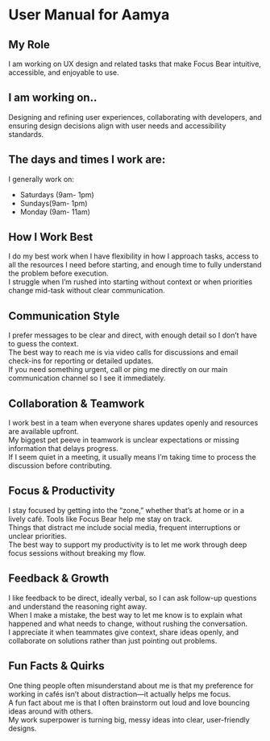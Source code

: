 # User Manual for Aamya

## My Role
I am working on UX design and related tasks that make Focus Bear intuitive, accessible, and enjoyable to use.

## I am working on..
Designing and refining user experiences, collaborating with developers, and ensuring design decisions align with user needs and accessibility standards.

## The days and times I work are:
I generally work on:
- Saturdays (9am- 1pm)
- Sundays(9am- 1pm)
- Monday (9am- 11am)

## How I Work Best
I do my best work when I have flexibility in how I approach tasks, access to all the resources I need before starting, and enough time to fully understand the problem before execution.  
I struggle when I’m rushed into starting without context or when priorities change mid-task without clear communication.

## Communication Style
I prefer messages to be clear and direct, with enough detail so I don’t have to guess the context.  
The best way to reach me is via video calls for discussions and email check-ins for reporting or detailed updates.  
If you need something urgent, call or ping me directly on our main communication channel so I see it immediately.

## Collaboration & Teamwork
I work best in a team when everyone shares updates openly and resources are available upfront.  
My biggest pet peeve in teamwork is unclear expectations or missing information that delays progress.  
If I seem quiet in a meeting, it usually means I’m taking time to process the discussion before contributing.

## Focus & Productivity
I stay focused by getting into the “zone,” whether that’s at home or in a lively café. Tools like Focus Bear help me stay on track.  
Things that distract me include social media, frequent interruptions or unclear priorities.  
The best way to support my productivity is to let me work through deep focus sessions without breaking my flow.

## Feedback & Growth
I like feedback to be direct, ideally verbal, so I can ask follow-up questions and understand the reasoning right away.  
When I make a mistake, the best way to let me know is to explain what happened and what needs to change, without rushing the conversation.  
I appreciate it when teammates give context, share ideas openly, and collaborate on solutions rather than just pointing out problems.

## Fun Facts & Quirks
One thing people often misunderstand about me is that my preference for working in cafés isn’t about distraction—it actually helps me focus.  
A fun fact about me is that I often brainstorm out loud and love bouncing ideas around with others.  
My work superpower is turning big, messy ideas into clear, user-friendly designs.
